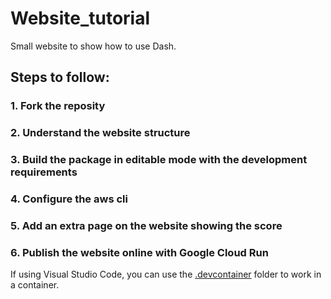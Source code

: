 # Website_tutorial
Small website to show how to use Dash.


## Steps to follow:
### 1. Fork the reposity
### 2. Understand the website structure
### 3. Build the package in editable mode with the development requirements
### 4. Configure the aws cli
### 5. Add an extra page on the website showing the score
### 6. Publish the website online with Google Cloud Run

If using Visual Studio Code, you can use the [.devcontainer](./.devcontainer) folder to work in a container.